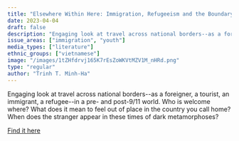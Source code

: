 ```yaml
---
title: "Elsewhere Within Here: Immigration, Refugeeism and the Boundary Event"
date: 2023-04-04
draft: false
description: "Engaging look at travel across national borders--as a foreigner, a tourist, an immigrant, a refugee--in a pre- and post-9/11 world. Who is welcome where? What does it mean to feel out of place in the country you call home? When does the stranger appear in these times of dark metamorphoses?"
issue_areas: ["immigration", "youth"]
media_types: ["literature"]
ethnic_groups: ["vietnamese"]
image: "/images/1tZHfdrvj165K7rEsZoWKVtMZV1M_nHRd.png"
type: "regular"
author: "Trinh T. Minh-Ha"
---
```


Engaging look at travel across national borders--as a foreigner, a tourist, an immigrant, a refugee--in a pre- and post-9/11 world. Who is welcome where? What does it mean to feel out of place in the country you call home? When does the stranger appear in these times of dark metamorphoses?

[Find it here](https://doi.org/10.1093/jrs/fet012)
